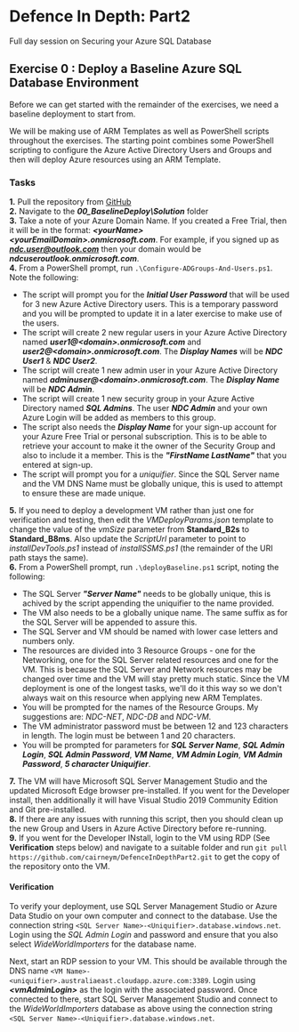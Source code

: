 # Defence In Depth: Part2
Full day session on Securing your Azure SQL Database


## Exercise 0 : Deploy a Baseline Azure SQL Database Environment

Before we can get started with the remainder of the exercises, we need a baseline deployment to start from. 

We will be making use of ARM Templates as well as PowerShell scripts throughout the exercises. The starting point combines some PowerShell scripting to configure the Azure Active Directory Users and Groups and then will deploy Azure resources using an ARM Template.


### Tasks  

**1.** Pull the repository from [GitHub](https://github.com/cairneym/DefenceInDepthPart2.git)  
**2.** Navigate to the ***00_BaselineDeploy\Solution*** folder  
**3.** Take a note of your Azure Domain Name.  If you created a Free Trial, then it will be in the format: ***\<yourName\>\<yourEmailDomain\>.onmicrosoft.com***. For example, if you signed up as ***ndc.user@outlook.com*** then your domain would be ***ndcuseroutlook.onmicrosoft.com***.  
**4.** From a PowerShell prompt, run ``.\Configure-ADGroups-And-Users.ps1``. Note the following:  
*   The script will prompt you for the ***Initial User Password*** that will be used for 3 new Azure Active Directory users.  This is a temporary password and you will be prompted to update it in a later exercise to make use of the users.       
*   The script will create 2 new regular users in your Azure Active Directory named ***user1@\<domain\>.onmicrosoft.com*** and ***user2@\<domain\>.onmicrosoft.com***. The ***Display Names*** will be ***NDC User1*** & ***NDC User2***.    
*   The script will create 1 new admin user in your Azure Active Directory named ***adminuser@\<domain\>.onmicrosoft.com***. The ***Display Name*** will be ***NDC Admin***.    
*   The script will create 1 new security group in your Azure Active Directory named ***SQL Admins***. The user ***NDC Admin*** and your own Azure Login will be added as members to this group.
*   The script also needs the ***Display Name*** for your sign-up account for your Azure Free Trial or personal subscription. This is to be able to retrieve your account to make it the owner of the Security Group and also to include it a member. This is the ***"FirstName LastName"*** that you entered at sign-up.  
*   The script will prompt you for a *uniquifier*. Since the SQL Server name and the VM DNS Name must be globally unique, this is used to attempt to ensure these are made unique.

**5.** If you need to deploy a development VM rather than just one for verification and testing, then edit the *VMDeployParams.json* template to change the value of the *vmSize* parameter from **Standard_B2s** to **Standard_B8ms**. Also update the *ScriptUrl* parameter to point to *installDevTools.ps1* instead of *installSSMS.ps1* (the remainder of the URI path stays the same).   
**6.** From a PowerShell prompt, run ``.\deployBaseline.ps1`` script, noting the following:  
*   The SQL Server ***"Server Name"*** needs to be globally unique, this is achived by the script appending the uniquifier to the name provided.  
*   The VM also needs to be a globally unique name. The same suffix as for the SQL Server will be appended to assure this.  
*   The SQL Server and VM should be named with lower case letters and numbers only.  
*   The resources are divided into 3 Resource Groups - one for the Networking, one for the SQL Server related resources and one for the VM. This is because the SQL Server and Network resources may be changed over time and the VM will stay pretty much static. Since the VM deployment is one of the longest tasks, we'll do it this way so we don't always wait on this resource when applying new ARM Templates.  
*   You will be prompted for the names of the Resource Groups. My suggestions are: *NDC-NET*, *NDC-DB* and *NDC-VM*.     
*   The VM administrator password must be between 12 and 123 characters in length. The login must be between 1 and 20 characters.  
*   You will be prompted for parameters for ***SQL Server Name***, ***SQL Admin Login***, ***SQL Admin Password***, ***VM Name***, ***VM Admin Login***, ***VM Admin Password***, ***5 character Uniquifier***.  

**7.** The VM will have Microsoft SQL Server Management Studio and the updated Microsoft Edge browser pre-installed. If you went for the Developer install, then additionally it will have Visual Studio 2019 Community Edition and Git pre-installed.    
**8.** If there are any issues with running this script, then you should clean up the new Group and Users in Azure Active Directory before re-running.  
**9.** If you went for the Developer INstall, login to the VM using RDP (See **Verification** steps below) and navigate to a suitable folder and run `git pull https://github.com/cairneym/DefenceInDepthPart2.git` to get the copy of the repository onto the VM.  


#### Verification

To verify your deployment, use SQL Server Management Studio or Azure Data Studio on your own computer and connect to the database.  Use the connection string ``<SQL Server Name>-<Uniquifier>.database.windows.net``.  Login using the *SQL Admin Login* and password and ensure that you also select *WideWorldImporters* for the database name.

Next, start an RDP session to your VM. This should be available through the DNS name ``<VM Name>-<uniquifier>.australiaeast.cloudapp.azure.com:3389``. Login using ***\<vmAdminLogin>*** as the login with the associated password. Once connected to there, start SQL Server Management Studio and connect to the *WideWorldImporters* database as above using the connection string ``<SQL Server Name>-<Uniquifier>.database.windows.net``.


